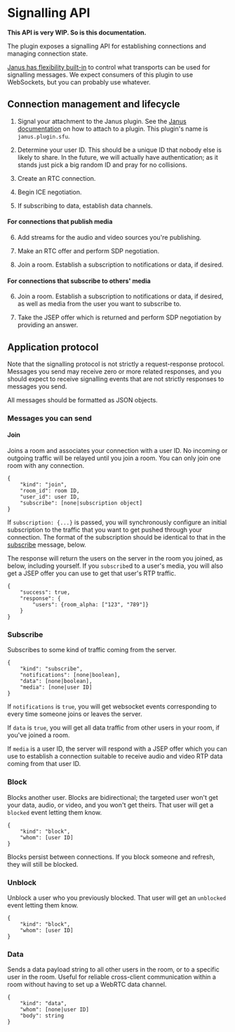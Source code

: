 # Signalling API

**This API is very WIP. So is this documentation.**

The plugin exposes a signalling API for establishing connections and managing connection state.

[Janus has flexibility built-in][janus-transports] to control what transports can be used for signalling messages. We
expect consumers of this plugin to use WebSockets, but you can probably use whatever.

## Connection management and lifecycle

1. Signal your attachment to the Janus plugin. See the [Janus documentation][janus-transports] on how to attach to a
   plugin. This plugin's name is `janus.plugin.sfu`.

2. Determine your user ID. This should be a unique ID that nobody else is likely to share. In the future, we will actually
   have authentication; as it stands just pick a big random ID and pray for no collisions.

3. Create an RTC connection.

4. Begin ICE negotiation.

5. If subscribing to data, establish data channels.

#### For connections that publish media

6. Add streams for the audio and video sources you're publishing.

7. Make an RTC offer and perform SDP negotiation.

8. Join a room. Establish a subscription to notifications or data, if desired.

#### For connections that subscribe to others' media

6. Join a room. Establish a subscription to notifications or data, if desired, as well as media from the user you want to subscribe to.

7. Take the JSEP offer which is returned and perform SDP negotiation by providing an answer.

## Application protocol

Note that the signalling protocol is not strictly a request-response protocol. Messages you send may receive zero or
more related responses, and you should expect to receive signalling events that are not strictly responses to messages
you send.

All messages should be formatted as JSON objects.

### Messages you can send

#### Join

Joins a room and associates your connection with a user ID. No incoming or outgoing traffic will be relayed until you
join a room. You can only join one room with any connection.

```
{
    "kind": "join",
    "room_id": room ID,
    "user_id": user ID,
    "subscribe": [none|subscription object]
}
```

If `subscription: {...}` is passed, you will synchronously configure an initial subscription to the traffic that you
want to get pushed through your connection. The format of the subscription should be identical to that in the
[subscribe](#subscribe) message, below.

The response will return the users on the server in the room you joined, as below, including yourself. If you `subscribe`d to a user's media, you will also get a JSEP offer you can use to get that user's RTP traffic.

```
{
    "success": true,
    "response": {
        "users": {room_alpha: ["123", "789"]}
    }
}
```

### Subscribe

Subscribes to some kind of traffic coming from the server.

```
{
    "kind": "subscribe",
    "notifications": [none|boolean],
    "data": [none|boolean],
    "media": [none|user ID]
}
```

If `notifications` is `true`, you will get websocket events corresponding to every time someone joins or leaves the server.

If `data` is `true`, you will get all data traffic from other users in your room, if you've joined a room.

If `media` is a user ID, the server will respond with a JSEP offer which you can use to establish a connection suitable to receive audio and video RTP data coming from that user ID.

### Block

Blocks another user. Blocks are bidirectional; the targeted user won't get your data, audio, or video, and you won't get
theirs. That user will get a `blocked` event letting them know.

```
{
    "kind": "block",
    "whom": [user ID]
}
```

Blocks persist between connections. If you block someone and refresh, they will still be blocked.

### Unblock

Unblock a user who you previously blocked. That user will get an `unblocked` event letting them know.

```
{
    "kind": "block",
    "whom": [user ID]
}
```

### Data

Sends a data payload string to all other users in the room, or to a specific user in the room. Useful for reliable
cross-client communication within a room without having to set up a WebRTC data channel.

```
{
    "kind": "data",
    "whom": [none|user ID]
    "body": string
}
```

[janus-transports]: https://janus.conf.meetecho.com/docs/rest.html
